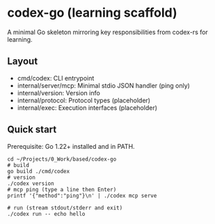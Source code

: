 # codex-go (learning scaffold)

A minimal Go skeleton mirroring key responsibilities from codex-rs for learning.

## Layout
- cmd/codex: CLI entrypoint
- internal/server/mcp: Minimal stdio JSON handler (ping only)
- internal/version: Version info
- internal/protocol: Protocol types (placeholder)
- internal/exec: Execution interfaces (placeholder)

## Quick start
Prerequisite: Go 1.22+ installed and in PATH.
```
cd ~/Projects/0_Work/based/codex-go
# build
go build ./cmd/codex
# version
./codex version
# mcp ping (type a line then Enter)
printf '{"method":"ping"}\n' | ./codex mcp serve

# run (stream stdout/stderr and exit)
./codex run -- echo hello
```
